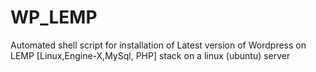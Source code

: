 # WP_LEMP
Automated shell script for installation of Latest version of Wordpress on LEMP [Linux,Engine-X,MySql, PHP] stack on a linux (ubuntu) server
